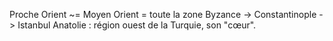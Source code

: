 Proche Orient ~= Moyen Orient = toute la zone
Byzance -> Constantinople -> Istanbul
Anatolie : région ouest de la Turquie, son "cœur".